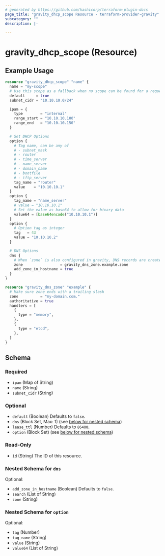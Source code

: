 ```yaml
---
# generated by https://github.com/hashicorp/terraform-plugin-docs
page_title: "gravity_dhcp_scope Resource - terraform-provider-gravity"
subcategory: ""
description: |-
  
---
```


# gravity_dhcp_scope (Resource)



## Example Usage

```terraform
resource "gravity_dhcp_scope" "name" {
  name = "my-scope"
  # Use this scope as a fallback when no scope can be found for a request
  default     = true
  subnet_cidr = "10.10.10.0/24"

  ipam = {
    type        = "internal"
    range_start = "10.10.10.100"
    range_end   = "10.10.10.150"
  }

  # Set DHCP Options
  option {
    # Tag name, can be any of
    # - subnet_mask
    # - router
    # - time_server
    # - name_server
    # - domain_name
    # - bootfile
    # - tftp_server
    tag_name = "router"
    value    = "10.10.10.1"
  }
  option {
    tag_name = "name_server"
    # value = "10.10.10.1"
    # Set the value as base64 to allow for binary data
    value64 = [base64encode("10.10.10.1")]
  }
  option {
    # Option tag as integer
    tag   = 43
    value = "10.10.10.2"
  }

  # DNS Options
  dns {
    # When `zone` is also configured in gravity, DNS records are created automatically
    zone                 = gravity_dns_zone.example.zone
    add_zone_in_hostname = true
  }
}

resource "gravity_dns_zone" "example" {
  # Make sure zone ends with a trailing slash
  zone          = "my-domain.com."
  authoritative = true
  handlers = [
    {
      type = "memory",
    },
    {
      type = "etcd",
    },
  ]
}
```

<!-- schema generated by tfplugindocs -->
## Schema

### Required

- `ipam` (Map of String)
- `name` (String)
- `subnet_cidr` (String)

### Optional

- `default` (Boolean) Defaults to `false`.
- `dns` (Block Set, Max: 1) (see [below for nested schema](#nestedblock--dns))
- `lease_ttl` (Number) Defaults to `86400`.
- `option` (Block Set) (see [below for nested schema](#nestedblock--option))

### Read-Only

- `id` (String) The ID of this resource.

<a id="nestedblock--dns"></a>
### Nested Schema for `dns`

Optional:

- `add_zone_in_hostname` (Boolean) Defaults to `false`.
- `search` (List of String)
- `zone` (String)


<a id="nestedblock--option"></a>
### Nested Schema for `option`

Optional:

- `tag` (Number)
- `tag_name` (String)
- `value` (String)
- `value64` (List of String)
